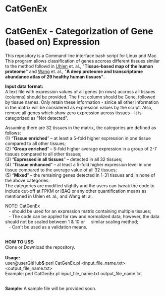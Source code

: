 # CatGenEx

<strong><h1>CatGenEx - Categorization of Gene (based on) Expression</h1></strong> 

This repository is a Command line interface bash script for Linux and Mac. This program allows classification of genes accross different tissues similar to the method followd in <a href="https://science.sciencemag.org/content/347/6220/1260419.figures-only" target="_blank">Uhlen</a> et. al., &#34;<strong>Tissue-based map of the human proteome&#34;</strong> and  <a href="http://m.msb.embopress.org/content/15/2/e8503.full.pdf " target="_blank">Wang</a> et. al., &#34;<strong>A deep proteome and transcriptome abundance atlas of 29 healthy human tissues&#34;</strong>.<br>

<strong>Input data format:</strong><br>
A text file with expression values of all genes (in rows) accross all tissues (columns) should be provided. The first column should be Gene, followed by tissue names. Only retain these information - sinice all other information in the matrix will be considered as expression values by the script. Also, remove all genes which show zero expression across tissues - It is categorized as "Not detected".  

Assuming there are 32 tissues in the matrix, the categories are defined as follows:<br>
(1) “<strong>Tissue enriched</strong>” – at least a 5-fold higher expression in one tissue compared to all other tissues; <br>
(2) “<strong>Group enriched</strong>” – 5-fold higher average expression in a group of 2-7 tissues compared to all other tissues;<br> 
(3) “<strong>Expressed in all tissues</strong>” – detected in all 32 tissues; <br>
(4) “<strong>Tissue enhanced</strong>” – at least a 5-fold higher expression level in one tissue compared to the average value of all 32 tissues; <br>
(5) “<strong>Mixed</strong>” – the remaining genes detected in 1-31 tissues and in none of the above categories. <br>
The categories are modified slightly and the users can tweak the code to include cut-off at FPKM or iBAQ or any other quantification means as mentioned in Uhlen et. al., and Wang et. al.

NOTE: CatGenEx <br>
&nbsp;&nbsp;&nbsp;- should be used for an expression matrix containing multiple tissues; <br>
&nbsp;&nbsp;&nbsp;- The code can be appled for raw and normalized data, however, the data should not be scaled between 1 & 10 or &nbsp;&nbsp;&nbsp;  similar scaling method; <br>
&nbsp;&nbsp;&nbsp;- Can't be used as a validation means.<br><br>

      
<strong>HOW TO USE:</strong><br>
Clone or Download the repository.<br><br>
  <strong>Usage:</strong> <br>
user@userGitHub<strong>$</strong> perl CatGenEx.pl \<input_file_name.txt> \<output_file_name.txt> <br>
  Example: perl CatGenEx.pl input_file_name.txt output_file_name.txt<br><br>
  
<strong>Sample:</strong>
A sample file will be provided soon. 
